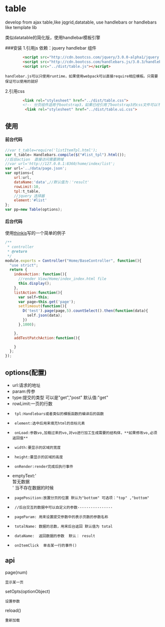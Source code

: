 # table
develop from ajax table,like jqgrid,datatable, use handlebars or handlebars like template lib

类似datatable的简化版，使用handlebar模板引擎


###安装
1.引用js
    依赖：jquery handlebar
    组件
```html
        <script src="http://cdn.bootcss.com/jquery/3.0.0-alpha1/jquery.min.js"></script>
        <script src="http://cdn.bootcss.com/handlebars.js/3.0.3/handlebars.min.js"></script>
        <script src="../dist/table.js"></script>
```
    handlebar.js可以只使用runtime，如果使用webpack可以直接require相应模板。只需要保证可以使用的就好
2.引用css
```html
        <link rel="stylesheet" href="../dist/table.css">
        <!-- 分页组件适用于bootstrap3，如果已经引用了bootstrap3的css文件可以不需要加载list.ui.css -->
         <link rel="stylesheet" href="../dist/table.ui.css">
```
## 使用

#### 前台代码
```javascript
//var t_table=require('listItemTpl.html');
var t_table= Handlebars.compile($("#list_tpl").html());
//后台action  直接访问需要跨域
//var url='http://127.0.0.1:8360/home/index/list';
var url='../data/page.json';
var options={
	url:url,
	dataName:'data',//默认值为：'result'
	rowLimit:10,
	tpl:t_table,
	//jquery 选择器
	element:'#list'
};
var pp=new Table(options);

```

#### 后台代码
使用[thinkjs](http://thinkjs.org)写的一个简单的例子
```javascript
/**
 * controller
 * @return
 */
module.exports = Controller("Home/BaseController", function(){
  "use strict";
  return {
    indexAction: function(){
      //render View/Home/index_index.html file
      this.display();
    },
    listAction:function(){
      var self=this;
      var page=this.get('page');
      setTimeout(function(){
        D('test').page(page,5).countSelect().then(function(data){
          self.json(data);
        })
      },1000);

    },
    addTestPatchAction:function(){

    }
  };
});

```

## options(配置)
 *    url:请求的地址
 *    param:传参
 *    type:提交的类型 可以是"get","post"		默认值:"get"
 *    rowLimit:一页的行数
 *		tpl:Handlebars或者类似的模板函数的编译后的函数
 *		element:选中后用来填充html的目标元素
 *		onLoad:参数vo,加载过来的vo,对vo进行加工生成需要的结构体，**如果修改vo,必须返回值**
 *		width:要显示的区域的宽度
 *		height:要显示的区域的高度
 *		onRender:render完成后执行事件
 *    emptyText:'<div class="x-list-empty-text">暂无数据</div>' 当不存在数据的时候
 *		pagePosition:放置分页的位置 默认为"bottom" 可选项："top" ,"bottom"
 *		//后台交互的数据中可以自定义的参数----------------
 *		pageParam: 用来设置提交参数中的表示页数的参数名称
 *		totalName: 数据的总数，用来后台返回 默认值为 total
 *      dataName:  返回数据的参数  默认： result
 *      onItemClick  单击某一行的事件()

## api
page(num)
	
	显示某一页
	
setOpts(optionObject)

	设置参数

reload()

    重新加载
